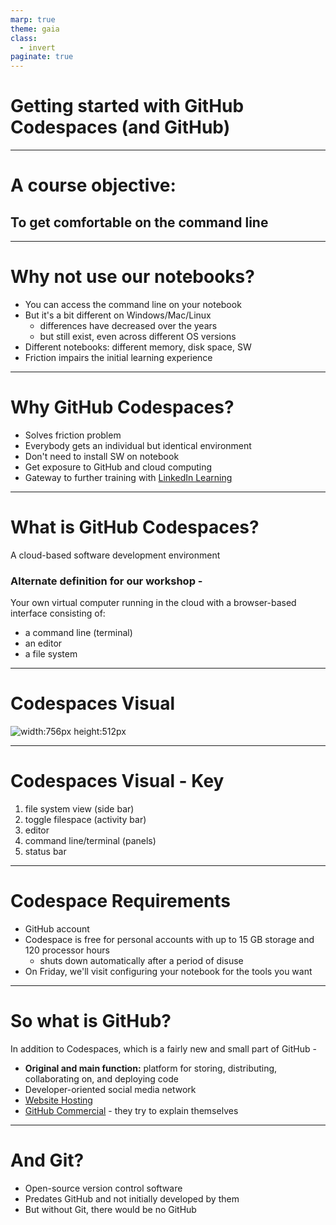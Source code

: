 ```yaml
---
marp: true
theme: gaia
class:
  - invert
paginate: true
---
```

<!-- _class: lead -->
# Getting started with GitHub Codespaces (and GitHub)
---
<!-- _class: lead -->
# A course objective:
## To get comfortable on the command line
---
# Why not use our notebooks?
* You can access the command line on your notebook
* But it's a bit different on Windows/Mac/Linux
    * differences have decreased over the years
    * but still exist, even across different OS versions
* Different notebooks: different memory, disk space, SW
* Friction impairs the initial learning experience
---
# Why GitHub Codespaces?
* Solves friction problem
* Everybody gets an individual but identical environment
* Don't need to install SW on notebook
* Get exposure to GitHub and cloud computing
* Gateway to further training with [LinkedIn Learning](https://www.linkedin.com/learning/topics/hands-on-practice-with-github-codespaces)
---
# What is GitHub Codespaces?
A cloud-based software development environment
### Alternate definition for our workshop -
Your own virtual computer running in the cloud with a browser-based interface consisting of:
* a command line (terminal) 
* an editor
* a file system 
---
# Codespaces Visual
![width:756px height:512px](https://docs.github.com/assets/cb-399834/mw-1440/images/help/codespaces/codespace-overview-annotated.webp)

---
# Codespaces Visual - Key
1. file system view (side bar)
2. toggle filespace (activity bar)
3. editor
4. command line/terminal (panels)
5. status bar
---
# Codespace Requirements
* GitHub account
* Codespace is free for personal accounts with up to 15 GB storage and 120 processor hours
    * shuts down automatically after a period of disuse
* On Friday, we'll visit configuring your notebook for the tools you want
---
# So what is GitHub?
In addition to Codespaces, which is a fairly new and small part of GitHub - 
* **Original and main function:**  platform for storing, distributing, collaborating on, and deploying code
* Developer-oriented social media network
* [Website Hosting](https://pages.github.com/)
* [GitHub Commercial](https://www.youtube.com/watch?v=pBy1zgt0XPc) - they try to explain themselves
---
# And Git?
* Open-source version control software
* Predates GitHub and not initially developed by them
* But without Git, there would be no GitHub

